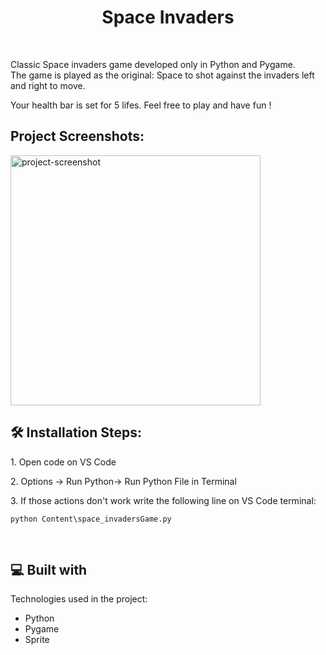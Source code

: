 <h1 align="center" id="title">Space Invaders</h1>
<br>

<p id="description">Classic Space invaders game developed only in Python and Pygame. 
<br>
The game is played as the original: Space to shot against the invaders left and right to move.
</p>
<p>
Your health bar is set for 5 lifes. Feel free to play and have fun !
</p>

<h2>Project Screenshots:</h2>

<img src="https://snipboard.io/SN6Cvn.jpg" alt="project-screenshot" width="400" height="400/">
<p></p>
<h2>🛠️ Installation Steps:</h2>

<p>1. Open code on VS Code</p>

<p>2. Options -&gt; Run Python-&gt; Run Python File in Terminal</p>

<p>3. If those actions don't work write the following line on VS Code terminal:</p>

```
python Content\space_invadersGame.py
```

  <br>
  
<h2>💻 Built with</h2>

Technologies used in the project:

*   Python
*   Pygame
*   Sprite

<br><br>
